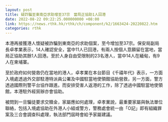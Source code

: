 ```yaml
---
layout: post
title: 疑詐騙至東南亞求助增至37宗　當局正協助1人回港
date: 2022-08-22 09:22:25.000000000 +08:00
link: https://news.rthk.hk/rthk/ch/component/k2/1663424-20220822.htm
categories: rthk
---
```


本港再接獲港人懷疑被詐騙到東南亞的求助個案，至今增加至37宗。保安局副局長卓孝業表示，14人確認安全，當中11人已回港，有兩人按個人意願留在當地，當局正協助其餘1人回港。至於人身自由受限制的23名港人，當中14人在緬甸，有9人在柬埔寨。

至於政府如何營救仍在當地的港人，卓孝業在本台節目《千禧年代》表示，一方面入境處透過外交部駐港特派員公署及中國駐當地使領館協助營救，另一方面，警方透過國際刑警平台協作跟進。而安排受害人返港的工作，除了透過中國駐當地使領館，本港駐外經貿辦亦會協助。

被問到一旦騙徒要求交贖金，家屬應如何處理，卓孝業說，最重要家屬與執法單位聯絡，包括入境處協助在外港人小組或警方，警務處會統一由「O記」即有組織罪案及三合會調查科處理，執法部門屆時會給予家屬建議。
